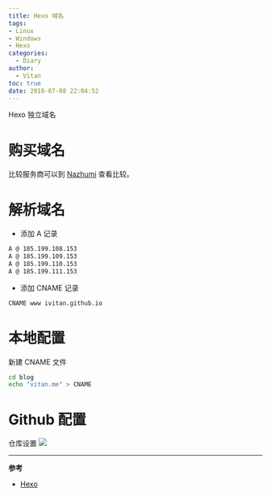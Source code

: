 ```yaml
---
title: Hexo 域名
tags:
- Linux
- Windows
- Hexo
categories:
  - Diary
author:
  - Vitan
toc: true
date: 2018-07-08 22:04:52
---
```

Hexo 独立域名
<!-- more -->

# 购买域名
比较服务商可以到 [Nazhumi](https://www.nazhumi.com/) 查看比较。

# 解析域名

- 添加 A 记录

```bash
A @ 185.199.108.153
A @ 185.199.109.153
A @ 185.199.110.153
A @ 185.199.111.153
```

- 添加 CNAME 记录

```bash
CNAME www ivitan.github.io
```

# 本地配置
新建 CNAME 文件
```bash
cd blog
echo "vitan.me" > CNAME
``` 

# Github 配置
仓库设置
![](https://fastly.jsdelivr.net/gh/ivitan/Picture@master/images/20190808222520.png)

---
**参考**
- [Hexo](https://hexo.io/zh-cn/docs/deployment#Netlify)
